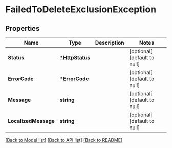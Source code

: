 # FailedToDeleteExclusionException

## Properties
Name | Type | Description | Notes
------------ | ------------- | ------------- | -------------
**Status** | [***HttpStatus**](HttpStatus.md) |  | [optional] [default to null]
**ErrorCode** | [***ErrorCode**](ErrorCode.md) |  | [optional] [default to null]
**Message** | **string** |  | [optional] [default to null]
**LocalizedMessage** | **string** |  | [optional] [default to null]

[[Back to Model list]](../README.md#documentation-for-models) [[Back to API list]](../README.md#documentation-for-api-endpoints) [[Back to README]](../README.md)

